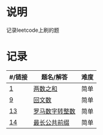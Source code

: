 # 说明
记录leetcode上刷的题

# 记录

| #/链接 | 题名/解答 | 难度 |
| - | ---- | --- |
| [1](https://leetcode-cn.com/problems/two-sum/) | [两数之和](code/两数之和/README.md) | 简单 |
| [9](https://leetcode-cn.com/problems/palindrome-number/) | [回文数](code/回文数/README.md) | 简单 |
| [13](https://leetcode-cn.com/problems/roman-to-integer/) | [罗马数字转整数](code/罗马数字转整数/README.md) | 简单 |
| [14](https://leetcode-cn.com/problems/longest-common-prefix/) | [最长公共前缀](code/最长公共前缀/README.md) | 简单 |